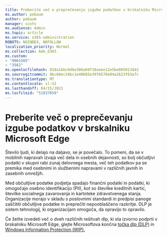 ```yaml
---
title: Preberite več o preprečevanju izgube podatkov v brskalniku Microsoft Edge
ms.author: pebaum
author: pebaum
manager: scotv
ms.audience: Admin
ms.topic: article
ms.service: o365-administration
ROBOTS: NOINDEX, NOFOLLOW
localization_priority: Normal
ms.collection: Adm_O365
ms.custom:
- "9001505"
- "3562"
ms.openlocfilehash: 818a1bbc0d6e386a69f38aeee12e5be805013d42
ms.sourcegitcommit: 8bc60ec34bc1e40685e3976576e04a2623f63a7c
ms.translationtype: MT
ms.contentlocale: sl-SI
ms.lasthandoff: 04/15/2021
ms.locfileid: "51837659"
---
```

# <a name="learn-about-data-loss-prevention-dlp-in-microsoft-edge"></a>Preberite več o preprečevanju izgube podatkov v brskalniku Microsoft Edge

Število ljudi, ki delajo na daljavo, se je povečalo. To pomeni, da se v mobilnih napravah izvaja več dela in osebnih dejavnosti, so bolj občutljivi podatki v skupni rabi zunaj delovnega mesta, več teh podatkov pa se premika med osebnimi in službenimi napravami v različnih javnih in zasebnih omrežjih.

Med občutljive podatke podjetja spadajo finančni podatki in podatki, ki omogočajo osebno identifikacijo (PII), kot so številke kreditnih kartic, številke socialnega zavarovanja in kartoteke zdravstvenega stanja. Organizacije morajo v skladu s poslovnimi standardi in predpisi panoge zaščititi občutljive podatke in preprečiti nepooblaščeno razkritje. DLP je sistem tehnologij, ki organizacijam omogoča, da opravijo to opravilo.

Če želite izvedeti več o dveh različnih rešitvah dlp, ki sta izvorno podprti v brskalniku Microsoft Edge, glejte Microsoftova končna [točka dlp (DLP)](https://go.microsoft.com/fwlink/?linkid=2151765) in [Windows Information Protection (WIP).](https://go.microsoft.com/fwlink/?linkid=2151766)